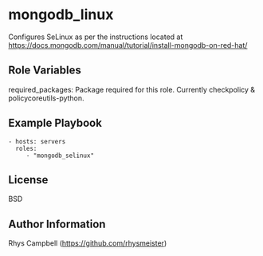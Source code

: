 mongodb_linux
=============

Configures SeLinux as per the instructions located at https://docs.mongodb.com/manual/tutorial/install-mongodb-on-red-hat/


Role Variables
--------------

required_packages: Package required for this role. Currently checkpolicy & policycoreutils-python.

Example Playbook
----------------

    - hosts: servers
      roles:
         - "mongodb_selinux"

License
-------

BSD

Author Information
------------------

Rhys Campbell (https://github.com/rhysmeister)
